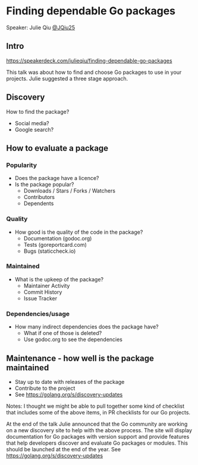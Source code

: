 # Finding dependable Go packages

Speaker: Julie Qiu [@JQiu25](https://twitter.com/JQiu25)

## Intro

https://speakerdeck.com/julieqiu/finding-dependable-go-packages

This talk was about how to find and choose Go packages to use in your projects. Julie suggested a three stage approach.

## Discovery

How to find the package?

- Social media?
- Google search?

## How to evaluate a package

### Popularity

- Does the package have a licence?
- Is the package popular?
  - Downloads / Stars / Forks / Watchers
  - Contributors
  - Dependents

### Quality

- How good is the quality of the code in the package?
  - Documentation (godoc.org)
  - Tests (goreportcard.com)
  - Bugs (staticcheck.io)

### Maintained

- What is the upkeep of the package?
  - Maintainer Activity
  - Commit History
  - Issue Tracker

### Dependencies/usage

- How many indirect dependencies does the package have?
  - What if one of those is deleted?
  - Use godoc.org to see the dependencies

## Maintenance - how well is the package maintained

- Stay up to date with releases of the package
- Contribute to the project
- See <https://golang.org/s/discovery-updates>

Notes: I thought we might be able to pull together some kind of checklist that includes some of the above items, in PR checklists for our Go projects.

At the end of the talk Julie announced that the Go community are working on a new discovery site to help with the above process. The site will display documentation for Go packages with version support and provide features that help developers discover and evaluate Go packages or modules. This should be launched at the end of the year. See https://golang.org/s/discovery-updates
